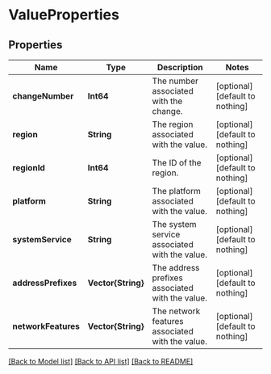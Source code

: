 # ValueProperties


## Properties
Name | Type | Description | Notes
------------ | ------------- | ------------- | -------------
**changeNumber** | **Int64** | The number associated with the change. | [optional] [default to nothing]
**region** | **String** | The region associated with the value. | [optional] [default to nothing]
**regionId** | **Int64** | The ID of the region. | [optional] [default to nothing]
**platform** | **String** | The platform associated with the value. | [optional] [default to nothing]
**systemService** | **String** | The system service associated with the value. | [optional] [default to nothing]
**addressPrefixes** | **Vector{String}** | The address prefixes associated with the value. | [optional] [default to nothing]
**networkFeatures** | **Vector{String}** | The network features associated with the value. | [optional] [default to nothing]


[[Back to Model list]](../README.md#models) [[Back to API list]](../README.md#api-endpoints) [[Back to README]](../README.md)


